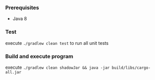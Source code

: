 ### Prerequisites
* Java 8 

### Test
execute `./gradlew clean test` to run all unit tests

### Build and execute program

execute `./gradlew clean shadowJar && java -jar build/libs/cargo-all.jar`
